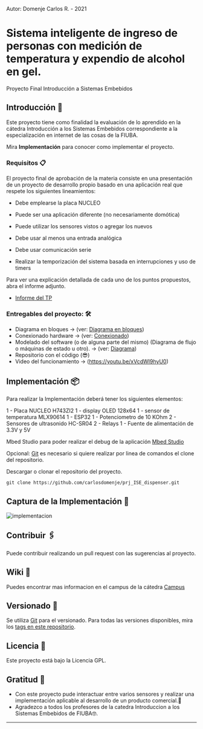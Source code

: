 Autor: Domenje Carlos R. - 2021

# Sistema inteligente de ingreso de personas con medición de temperatura y expendio de alcohol en gel.

Proyecto Final Introducción a Sistemas Embebidos


## Introducción 🚀

Este proyecto tiene como finalidad la evaluación de lo aprendido en la cátedra Introducción a los Sistemas Embebidos correspondiente a la especialización en internet de las cosas de la FIUBA. 



Mira **Implementación** para conocer como implementar el proyecto.


### Requisitos 📋

El proyecto final de aprobación de la materia consiste en una presentación de un proyecto de desarrollo propio basado en una aplicación real que respete los siguientes lineamientos:

* Debe emplearse la placa NUCLEO

* Puede ser una aplicación diferente (no necesariamente domótica)

* Puede utilizar los sensores vistos o agregar los nuevos

* Debe usar al menos una entrada analógica

* Debe usar comunicación serie 

* Realizar la temporización del sistema basada en interrupciones y uso de timers

Para ver una explicación detallada de cada uno de los puntos propuestos, abra el informe adjunto. 

* [Informe del TP](./informe.pdf)


### Entregables del proyecto: 🛠️

* Diagrama en bloques -> (ver: [Diagrama en bloques](./bloques.png))
* Conexionado hardware -> (ver: [Conexionado](./tp-diagrama.png))
* Modelado del software (o de alguna parte del mismo) (Diagrama de flujo o máquinas de estado u otro).
    -> (ver: [Diagrama](./diagramaFlujo.pdf))
* Repositorio con el código (😎)
* Video del funcionamiento -> (https://youtu.be/xVcdWI9hyU0)


## Implementación 📦

Para realizar la Implementación deberá tener los siguientes elementos:

1 - Placa NUCLEO H743ZI2
1 - display OLED 128x64
1 - sensor de temperatura MLX90614
1 - ESP32
1 - Potenciometro de 10 KOhm
2 - Sensores de ultrasonido HC-SR04
2 - Relays
1 - Fuente de alimentación de 3.3V y 5V

Mbed Studio para poder realizar el debug de la aplicación
[Mbed Studio](https://os.mbed.com/studio/) 

Opcional: 
[Git](https://git-scm.com/book/en/v2/Getting-Started-Installing-Git) es necesario si quiere realizar por linea de comandos el clone del repositorio.

Descargar o clonar el repositorio del proyecto.
```
git clone https://github.com/carlosdomenje/prj_ISE_dispenser.git

```

## Captura de la Implementación 📳️

![implementacion](./implementacion.png)


## Contribuir 🖇️

Puede contribuir realizando un pull request con las sugerencias al proyecto.

## Wiki 📖

Puedes encontrar mas informacion en el campus de la cátedra
[Campus](https://campus.fi.uba.ar/course/view.php?id=3312)

## Versionado 📌

Se utiliza [Git](https://git-scm.com/) para el versionado. Para todas las versiones disponibles, mira los [tags en este repositorio](https://github.com/carlosdomenje/prj_ISE_dispenser.git).


## Licencia 📄

Este proyecto está bajo la Licencia GPL.

## Gratitud 🎁

* Con este proyecto pude interactuar entre varios sensores y realizar una implementación aplicable al desarrollo de un producto comercial.📢
* Agradezco a todos los profesores de la catedra Introduccion a los Sistemas Embebidos de FIUBA🤓.


---
